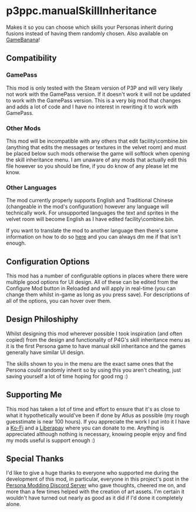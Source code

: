 # p3ppc.manualSkillInheritance
Makes it so you can choose which skills your Personas inherit during fusions instead of having them randomly chosen. Also available on [GameBanana](https://gamebanana.com/mods/434312)!

## Compatibility
### GamePass
This mod is only tested with the Steam version of P3P and will very likely not work with the GamePass version. If it doesn't work it will not be updated to work with the GamePass version. This is a very big mod that changes and adds a lot of code and I have no interest in rewriting it to work with GamePass.

### Other Mods
This mod will be incompatible with any others that edit facility\combine.bin (anything that edits the messages or textures in the velvet room) and must be placed below such mods otherwise the game will softlock when opening the skill inheritance menu. I am unaware of any mods that actually edit this file however so you should be fine, if you do know of any please let me know.

### Other Languages
The mod currently properly supports English and Traditional Chinese (changeable in the mod's configuration) however any language will technically work. For unsupported languages the text and sprites in the velvet room will become English as I have edited facility\combine.bin. 

If you want to translate the mod to another language then there's some information on how to do so [here](TRANSLATING.md) and you can always dm me if that isn't enough.

## Configuration Options
This mod has a number of configurable options in places where there were multiple good options for UI design. All of these can be edited from the Configure Mod button in Reloaded and will apply in real-time (you can change them whilst in-game as long as you press save). For descriptions of all of the options, you can hover over them.

## Design Philoshiphy
Whilst designing this mod wherever possible I took inspiration (and often copied) from the design and functionality of P4G's skill inheritance menu as it is the first Persona game to have manual skill inheritance and the games generally have similar UI design.

The skills shown to you in the menu are the exact same ones that the Persona could randomly inherit so by using this you aren't cheating, just saving yourself a lot of time hoping for good rng :)

## Supporting Me
This mod has taken a lot of time and effort to ensure that it's as close to what it hypothetically would've been if done by Atlus as possible (my rough guesstimate is near 100 hours). If you appreciate the work I put into it I have a [Ko-Fi](https://ko-fi.com/animatedswine) and a [Liberapay](https://liberapay.com/AnimatedSwine) where you can donate to me. Anything is appreciated although nothing is necessary, knowing people enjoy and find my mods useful is support enough :)

## Special Thanks
I'd like to give a huge thanks to everyone who supported me during the development of this mod, in particular, everyone in this project's post in the [Persona Modding Discord Server](https://discord.gg/naoto) who gave thoughts, cheered me on, and more than a few times helped with the creation of art assets. I'm certain it wouldn't have turned out nearly as good as it did if I'd done it completely alone.
